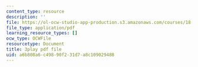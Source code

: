 ```yaml
---
content_type: resource
description: ''
file: https://ol-ocw-studio-app-production.s3.amazonaws.com/courses/18-086-mathematical-methods-for-engineers-ii-spring-2006/a6b808a6c49890f231d7a8c109029488_nlO9ci0kPLg.pdf
file_type: application/pdf
learning_resource_types: []
ocw_type: OCWFile
resourcetype: Document
title: 3play pdf file
uid: a6b808a6-c498-90f2-31d7-a8c109029488
---
```

